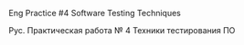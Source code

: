 
Eng
Practice #4 Software Testing Techniques

Рус.
Практическая работа № 4 Техники тестирования ПО
 
